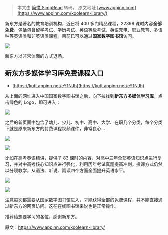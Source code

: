 > 本文由 [简悦 SimpRead](http://ksria.com/simpread/) 转码， 原文地址 [www.appinn.com](https://www.appinn.com/koolearn-library/)

新东方是著名的教育培训机构，近日将 400 多门精品课程，22398 课时内容**全部免费**，包括包含留学考试、学历考试、英语等级考试、英语充电、职业教育、多语种等英语类和非英语类课程。目前已可以通过**国家数字图书馆**访问。

![](https://img3.appinn.net/images/202201/xindongfang.jpg!o)

新东方以非常体面的方式退场。

新东方多媒体学习库免费课程入口
---------------

*   [https://kutt.appinn.net/eY1NJh](https://kutt.appinn.net/eY1NJh)

从上面的网址进入中国国家数字图书馆之后，向下拉找到**新东方多媒体学习库**，点击绿色的 Logo，即可进入：

![](https://img3.appinn.net/static/wp-content/uploads/2022/01/Screen-Appinn2022-01-24-10.53.34.jpg)

之后的新页面中包含了幼儿、少儿、初中、高中、大学、在职几个分类，每个分类下就是原来新东方的付费课程视频课件，非常良心…

![](https://img3.appinn.net/static/wp-content/uploads/2022/01/Screen-Appinn2022-01-24-10.55.45.jpg)

![](https://img3.appinn.net/static/wp-content/uploads/2022/01/Screen-Appinn2022-01-24-10.56.57.jpg)

比如在高考英语精讲，提供了 83 课时的内容，对高中三年全部英语知识点进行复习，并对中高考核心知识点进行强化，利用历年考试真题提高冲刺。授课方式仍然以分项教学，从语法、听说、阅读四个方面全面提升英语水平。

![](https://img3.appinn.net/static/wp-content/uploads/2022/01/Screen-Appinn2022-01-24-10.58.38.jpg)

![](https://img3.appinn.net/static/wp-content/uploads/2022/01/Screen-Appinn2022-01-24-11.00.49.jpg)

注意每次都需要从国家数字图书馆进入，才能获得全部的免费课程，并不能直接通过新东方的网页访问。这在在线图书馆来说也是正常操作。

推荐给想要学习的各位，感谢新东方。

原文：https://www.appinn.com/koolearn-library/